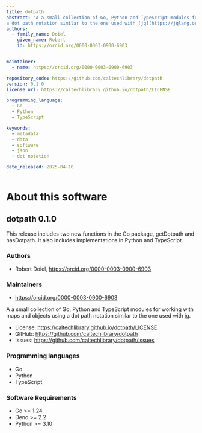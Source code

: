 ```yaml
---
title: dotpath
abstract: "A a small collection of Go, Python and TypeScript modules for working with maps and objects using
a dot path notation similar to the one used with [jq](https://jqlang.org)."
authors:
  - family_name: Doiel
    given_name: Robert
    id: https://orcid.org/0000-0003-0900-6903


maintainer:
  - name: https://orcid.org/0000-0003-0900-6903

repository_code: https://github.com/caltechlibrary/dotpath
version: 0.1.0
license_url: https://caltechlibrary.github.io/dotpath/LICENSE

programming_language:
  - Go
  - Python
  - TypeScript

keywords:
  - metadata
  - data
  - software
  - json
  - dot notation

date_released: 2025-04-10
---
```


About this software
===================

## dotpath 0.1.0

This release includes two new functions in the Go package, getDotpath and hasDotpath. It also includes implementations in Python and TypeScript.

### Authors

- Robert Doiel, <https://orcid.org/0000-0003-0900-6903>




### Maintainers

- https://orcid.org/0000-0003-0900-6903


A a small collection of Go, Python and TypeScript modules for working with maps and objects using
a dot path notation similar to the one used with [jq](https://jqlang.org).

- License: <https://caltechlibrary.github.io/dotpath/LICENSE>
- GitHub: <https://github.com/caltechlibrary/dotpath>
- Issues: <https://github.com/caltechlibrary/dotpath/issues>

### Programming languages

- Go
- Python
- TypeScript




### Software Requirements

- Go &gt;&#x3D; 1.24
- Deno &gt;&#x3D; 2.2
- Python &gt;&#x3D; 3.10

